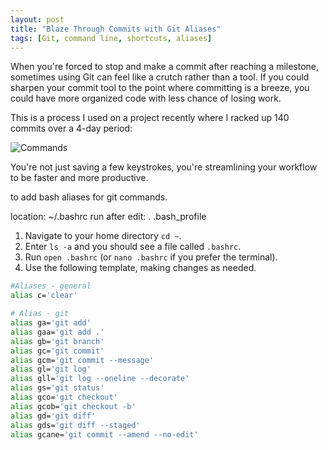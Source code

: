 ```yaml
---
layout: post
title: "Blaze Through Commits with Git Aliases"
tags: [Git, command line, shortcuts, aliases]
---
```


When you're forced to stop and make a commit after reaching a milestone, sometimes using Git can feel like a crutch rather than a tool. If you could sharpen your commit tool to the point where committing is a breeze, you could have more organized code with less chance of losing work.

This is a process I used on a project recently where I racked up 140 commits over a 4-day period:

![Commands](https://i.imgur.com/2IyWwkF.png)


You're not just saving a few keystrokes, you're streamlining your workflow to be faster and more productive.

to add bash aliases for git commands.

location: ~/.bashrc
run after edit: . .bash_profile

1. Navigate to your home directory `cd ~`.
2. Enter `ls -a` and you should see a file called `.bashrc`.
3. Run `open .bashrc` (or `nano .bashrc` if you prefer the terminal).
4. Use the following template, making changes as needed.

```bash
#Aliases - general
alias c='clear'

# Alias - git
alias ga='git add'
alias gaa='git add .'
alias gb='git branch'
alias gc='git commit'
alias gcm='git commit --message'
alias gl='git log'
alias gll='git log --oneline --decorate'
alias gs='git status'
alias gco='git checkout'
alias gcob='git checkout -b'
alias gd='git diff'
alias gds='git diff --staged'
alias gcane='git commit --amend --no-edit'
```
